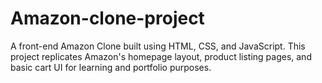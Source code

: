 # Amazon-clone-project
A front-end Amazon Clone built using HTML, CSS, and JavaScript. This project replicates Amazon's homepage layout, product listing pages, and basic cart UI for learning and portfolio purposes.
